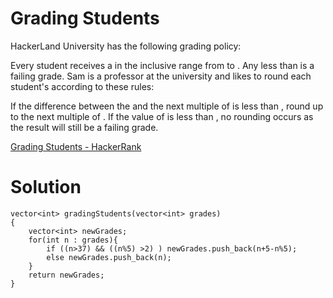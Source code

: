 # Grading Students

HackerLand University has the following grading policy:

Every student receives a  in the inclusive range from  to .
Any  less than  is a failing grade.
Sam is a professor at the university and likes to round each student's  according to these rules:

If the difference between the  and the next multiple of  is less than , round  up to the next multiple of .
If the value of  is less than , no rounding occurs as the result will still be a failing grade.

[Grading Students - HackerRank](https://www.hackerrank.com/challenges/grading/problem?isFullScreen=true)

# Solution

```
vector<int> gradingStudents(vector<int> grades)
{
    vector<int> newGrades;
    for(int n : grades){
        if ((n>37) && ((n%5) >2) ) newGrades.push_back(n+5-n%5);
        else newGrades.push_back(n);
    }
    return newGrades;
}
```